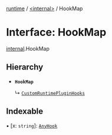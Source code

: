 [runtime](../overview.md) / [<internal\>](../modules/internal_.md) / HookMap

# Interface: HookMap

[internal](../modules/internal_.md).HookMap

## Hierarchy

- **`HookMap`**

  ↳ [`CustomRuntimePluginHooks`](internal_.CustomRuntimePluginHooks.md)

## Indexable

▪ [x: `string`]: [`AnyHook`](../modules/internal_.md#anyhook)
